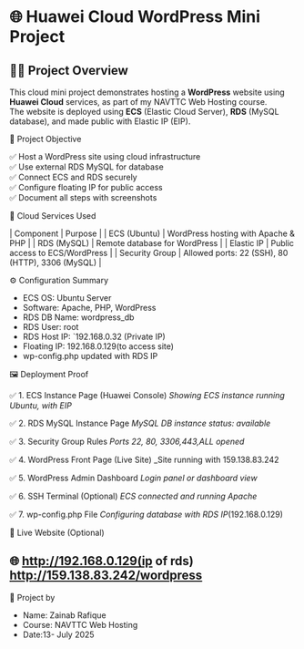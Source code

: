 # 🌐 Huawei Cloud WordPress Mini Project

## 🧑‍💻 Project Overview

This cloud mini project demonstrates hosting a **WordPress** website using **Huawei Cloud** services, as part of my NAVTTC Web Hosting course.  
The website is deployed using **ECS** (Elastic Cloud Server), **RDS** (MySQL database), and made public with Elastic IP (EIP).

🎯 Project Objective

✅ Host a WordPress site using cloud infrastructure  
✅ Use external RDS MySQL for database  
✅ Connect ECS and RDS securely  
✅ Configure floating IP for public access  
✅ Document all steps with screenshots

🔧 Cloud Services Used

| Component | Purpose |
| ECS (Ubuntu) | WordPress hosting with Apache & PHP |
| RDS (MySQL) | Remote database for WordPress |
| Elastic IP | Public access to ECS/WordPress |
| Security Group | Allowed ports: 22 (SSH), 80 (HTTP), 3306 (MySQL) |

⚙️ Configuration Summary

- ECS OS: Ubuntu Server
- Software: Apache, PHP, WordPress
- RDS DB Name: wordpress_db
- RDS User: root
- RDS Host IP: `192.168.0.32 (Private IP)
- Floating IP: 192.168.0.129(to access site)
- wp-config.php updated with RDS IP

 🖼️ Deployment Proof

✅ 1. ECS Instance Page (Huawei Console)
_Showing ECS instance running Ubuntu, with EIP_

 ✅ 2. RDS MySQL Instance Page
_MySQL DB instance status: available_

 ✅ 3. Security Group Rules
_Ports 22, 80, 3306,443,ALL opened_

 ✅ 4. WordPress Front Page (Live Site)
_Site running with 159.138.83.242

 ✅ 5. WordPress Admin Dashboard
_Login panel or dashboard view_

 ✅ 6. SSH Terminal (Optional)
_ECS connected and running Apache_

 ✅ 7. wp-config.php File
_Configuring database with RDS IP_(192.168.0.129)

 🔗 Live Website (Optional)

🌐 http://192.168.0.129(ip of rds)
   http://159.138.83.242/wordpress
---

 👤 Project by

- Name: Zainab Rafique  
- Course: NAVTTC Web Hosting  
- Date:13- July 2025  



